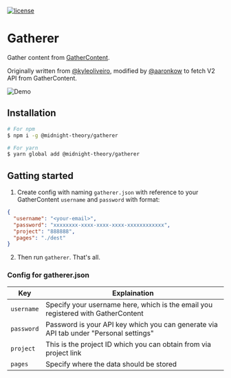 [![license](https://img.shields.io/github/license/midnight-theory/gatherer.svg)](https://github.com/midnight-theory/gatherer/blob/master/LICENSE)

# Gatherer
Gather content from [GatherContent](https://gathercontent.com/).

Originally written from [@kyleoliveiro](https://github.com/kyleoliveiro), modified by [@aaronkow](https://github.com/aaronkow) to fetch V2 API from GatherContent.

![Demo](https://github.com/midnight-theory/gatherer/blob/master/demo/gatherer.gif?raw=true)

## Installation
```bash
# For npm
$ npm i -g @midnight-theory/gatherer

# For yarn
$ yarn global add @midnight-theory/gatherer
```

## Gatting started
1. Create config with naming `gatherer.json` with reference to your GatherContent `username` and `password` with format:
```json
{
  "username": "<your-email>",
  "password": "xxxxxxxx-xxxx-xxxx-xxxx-xxxxxxxxxxxx",
  "project": "888888",
  "pages": "./dest"
}
```

2. Then run `gatherer`. That's all.

### Config for gatherer.json
| Key  | Explaination |
| ------------- | ------------- |
| `username`  | Specify your username here, which is the email you registered with GatherContent |
| `password`  | Password is your API key which you can generate via API tab under "Personal settings" |
| `project`  | This is the project ID which you can obtain from via project link |
| `pages`  | Specify where the data should be stored |